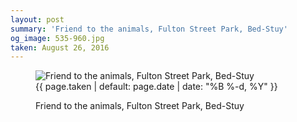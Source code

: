 ```yaml
---
layout: post
summary: 'Friend to the animals, Fulton Street Park, Bed-Stuy'
og_image: 535-960.jpg
taken: August 26, 2016
---
```


<figure class="post" data-src="{{ site.assets_url }}/{{ page.og_image }}">
<img alt="Friend to the animals, Fulton Street Park, Bed-Stuy" sizes="(min-width: 700px) 50vw, calc(100vw - 2rem)" src="{{ site.assets_url }}/535-480.jpg" srcset="{{ site.assets_url }}/535-240.jpg 240w, {{ site.assets_url }}/535-480.jpg 480w, {{ site.assets_url }}/535-720.jpg 720w, {{ site.assets_url }}/535-960.jpg 960w"/>
<figcaption>
<time>{{ page.taken | default: page.date | date: "%B %-d, %Y" }}</time>
<p>Friend to the animals, Fulton Street Park, Bed-Stuy</p>
</figcaption>
</figure>
